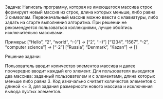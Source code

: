 Задача: Написать программу, которая из имеющегося массива строк формирует новый массив из строк, длина которых меньше, либо равна 3 символам. Первоначальный массив можно ввести с клавиатуры, либо задать на старте выполнения алгоритма. При решении не рекомендуется пользоваться коллекциями, лучше обойтись исключительно массивами.

Примеры:
[“Hello”, “2”, “world”, “:-)”] → [“2”, “:-)”]
[“1234”, “1567”, “-2”, “computer science”] → [“-2”]
[“Russia”, “Denmark”, “Kazan”] → []

Решение задачи:

Пользователь вводит количество элементов массива и далее поочередно вводит каждый его элемент. Для пользователя выводится два массива: заданный пользователем и с элементами, длина которых меньше либо равна 3.
Код изначально считает количестов элементов с длиной <= 3, для задания размерности нового массива и исключения вывода пустых элементов. 
